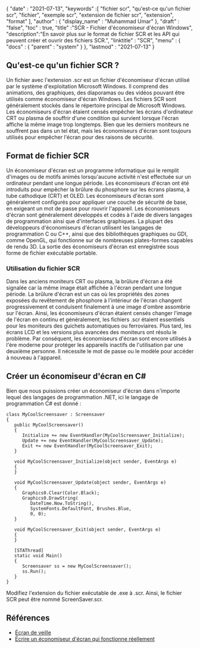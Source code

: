 {
  "date" : "2021-07-13",
  "keywords" :[ "fichier scr", "qu'est-ce qu'un fichier scr", "fichier", "exemple scr", "extension de fichier scr", "extension", "format" ],
  "author" : {
    "display_name" : "Muhammad Umar"
},
  "draft" : "false",
  "toc" : true,
  "title" :"SCR - Fichier d'économiseur d'écran Windows",
  "description":"En savoir plus sur le format de fichier SCR et les API qui peuvent créer et ouvrir des fichiers SCR.",
  "linktitle" : "SCR",
  "menu" : {
    "docs" : {
      "parent" : "system"
}
},
  "lastmod" : "2021-07-13"
}

## Qu'est-ce qu'un fichier SCR ?
Un fichier avec l'extension .scr est un fichier d'économiseur d'écran utilisé par le système d'exploitation Microsoft Windows. Il comprend des animations, des graphiques, des diaporamas ou des vidéos pouvant être utilisés comme économiseur d'écran Windows. Les fichiers SCR sont généralement stockés dans le répertoire principal de Microsoft Windows. Les économiseurs d'écran étaient censés empêcher les écrans d'ordinateur CRT ou plasma de souffrir d'une condition qui survient lorsque l'écran affiche la même image trop longtemps. Bien que les derniers moniteurs ne souffrent pas dans un tel état, mais les économiseurs d'écran sont toujours utilisés pour empêcher l'écran pour des raisons de sécurité.

## Format de fichier SCR
Un économiseur d'écran est un programme informatique qui le remplit d'images ou de motifs animés lorsqu'aucune activité n'est effectuée sur un ordinateur pendant une longue période. Les économiseurs d'écran ont été introduits pour empêcher la brûlure du phosphore sur les écrans plasma, à tube cathodique (CRT) et OLED. Les économiseurs d'écran sont généralement configurés pour appliquer une couche de sécurité de base, en exigeant un mot de passe pour rouvrir l'appareil. Les économiseurs d'écran sont généralement développés et codés à l'aide de divers langages de programmation ainsi que d'interfaces graphiques. La plupart des développeurs d'économiseurs d'écran utilisent les langages de programmation C ou C++, ainsi que des bibliothèques graphiques ou GDI, comme OpenGL, qui fonctionne sur de nombreuses plates-formes capables de rendu 3D. La sortie des économiseurs d'écran est enregistrée sous forme de fichier exécutable portable.

### Utilisation du fichier SCR
Dans les anciens moniteurs CRT ou plasma, la brûlure d'écran a été signalée car la même image était affichée à l'écran pendant une longue période. La brûlure d'écran est un cas où les propriétés des zones exposées du revêtement de phosphore à l'intérieur de l'écran changent progressivement et conduisent finalement à une image d'ombre assombrie sur l'écran. Ainsi, les économiseurs d'écran étaient censés changer l'image de l'écran en continu et généralement, les fichiers .scr étaient essentiels pour les moniteurs des guichets automatiques ou ferroviaires. Plus tard, les écrans LCD et les versions plus avancées des moniteurs ont résolu le problème. Par conséquent, les économiseurs d'écran sont encore utilisés à l'ère moderne pour protéger les appareils inactifs de l'utilisation par une deuxième personne. Il nécessite le mot de passe ou le modèle pour accéder à nouveau à l'appareil.

## Créer un économiseur d'écran en C#
Bien que nous puissions créer un économiseur d'écran dans n'importe lequel des langages de programmation .NET, ici le langage de programmation C# est donné :

```
class MyCoolScreensaver : Screensaver
{
   public MyCoolScreensaver()
   {
      Initialize += new EventHandler(MyCoolScreensaver_Initialize);
      Update += new EventHandler(MyCoolScreensaver_Update);
      Exit += new EventHandler(MyCoolScreensaver_Exit);
   }

   void MyCoolScreensaver_Initialize(object sender, EventArgs e)
   {
   }

   void MyCoolScreensaver_Update(object sender, EventArgs e)
   {
      Graphics0.Clear(Color.Black);
      Graphics0.DrawString(
         DateTime.Now.ToString(),
         SystemFonts.DefaultFont, Brushes.Blue,
         0, 0);
   }

   void MyCoolScreensaver_Exit(object sender, EventArgs e)
   {
   }

   [STAThread]
   static void Main()
   {
      Screensaver ss = new MyCoolScreensaver();
      ss.Run();
   }
}
```
Modifiez l'extension du fichier exécutable de .exe à .scr. Ainsi, le fichier SCR peut être nommé ScreenSaver.scr.

## Références

* [Écran de veille](https://en.wikipedia.org/wiki/Screensaver)
* [Écrire un économiseur d'écran qui fonctionne réellement](https://www.codeproject.com/Articles/14081/Write-a-Screensaver-that-Actually-Works)


